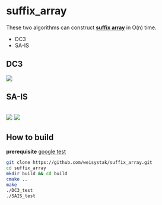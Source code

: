 # suffix_array

These two algorithms can construct [**suffix array**](https://en.wikipedia.org/wiki/Suffix_array) in O(n) time.
- DC3
- SA-IS
  

## DC3

![](http://www.cs.cmu.edu/afs/cs/user/chaominy/www/418_project/skew.png)

## SA-IS

![](https://upload.wikimedia.org/wikipedia/de/2/25/Sais-bsp.gif)
![](https://ieeexplore.ieee.org/mediastore_new/IEEE/content/media/12/6008534/5582081/5582081-fig-1-source-small.gif)
---

## How to build
**prerequisite**
[google test](https://github.com/google/googletest)  

```bash
git clone https://github.com/weisystak/suffix_array.git
cd suffix_array
mkdir build && cd build
cmake ..
make
./DC3_test
./SAIS_test
```

